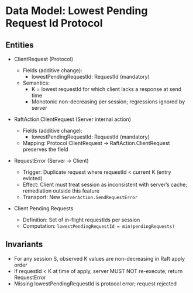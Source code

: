 # Data Model: Lowest Pending Request Id Protocol

## Entities

- ClientRequest (Protocol)
  - Fields (additive change):
    - lowestPendingRequestId: RequestId (mandatory)
  - Semantics:
    - K = lowest requestId for which client lacks a response at send time
    - Monotonic non-decreasing per session; regressions ignored by server

- RaftAction.ClientRequest (Server internal action)
  - Fields (additive change):
    - lowestPendingRequestId: RequestId (mandatory)
  - Mapping: Protocol ClientRequest → RaftAction.ClientRequest preserves the field


- RequestError (Server → Client)
  - Trigger: Duplicate request where requestId < current K (entry evicted)
  - Effect: Client must treat session as inconsistent with server’s cache; remediation outside this feature
  - Transport: New `ServerAction.SendRequestError`

- Client Pending Requests
  - Definition: Set of in-flight requestIds per session
  - Computation: `lowestPendingRequestId = min(pendingRequests)`

## Invariants
- For any session S, observed K values are non-decreasing in Raft apply order
- If requestId < K at time of apply, server MUST NOT re-execute; return RequestError
- Missing lowestPendingRequestId is protocol error; request rejected


